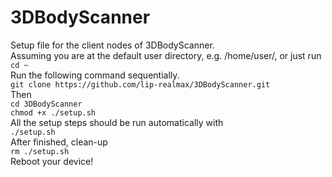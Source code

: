 # 3DBodyScanner
Setup file for the client nodes of 3DBodyScanner.<br>
Assuming you are at the default user directory, e.g. /home/user/, or just run<br>
``cd ~``
<br>Run the following command sequentially.<br>
`git clone https://github.com/lip-realmax/3DBodyScanner.git`
<br>Then<br>
`cd 3DBodyScanner`<br>
`chmod +x ./setup.sh`
<br>All the setup steps should be run automatically with<br>
`./setup.sh`
<br>After finished, clean-up<br>
`rm ./setup.sh`
<br>Reboot your device!
